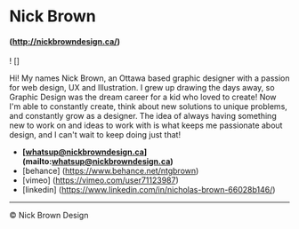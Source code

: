 # Nick Brown

#### (http://nickbrowndesign.ca/)

! []

Hi! My names Nick Brown, an Ottawa based graphic designer with a passion for web design, UX and Illustration.
I grew up drawing the days away, so Graphic Design was the dream career for a kid who loved to create! Now I'm able to constantly create, think about new solutions to unique problems, and constantly grow as a designer. The idea of always having something new to work on and ideas to work with is what keeps me passionate about design, and I can't wait to keep doing just that!

- **[whatsup@nickbrowndesign.ca] (mailto:whatsup@nickbrowndesign.ca)**
- [behance] (https://www.behance.net/ntgbrown)
- [vimeo] (https://vimeo.com/user71123987)
- [linkedin] (https://www.linkedin.com/in/nicholas-brown-66028b146/)

---

© Nick Brown Design
